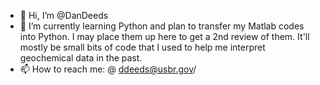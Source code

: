 - 👋 Hi, I’m @DanDeeds
- 🌱 I’m currently learning Python and plan to transfer my Matlab codes into Python. I may place them up here to get a 2nd review of them. It'll mostly be small bits of code that I used to help me interpret geochemical data in the past.
- 📫 How to reach me: @ ddeeds@usbr.gov/

<!---
DanDeeds/DanDeeds is a ✨ special ✨ repository because its `README.md` (this file) appears on your GitHub profile.
You can click the Preview link to take a look at your changes.
--->
